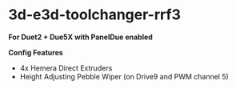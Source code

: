 # 3d-e3d-toolchanger-rrf3

**For Duet2 + Due5X with PanelDue enabled**

**Config Features**

* 4x Hemera Direct Extruders
* Height Adjusting Pebble Wiper (on Drive9 and PWM channel 5)